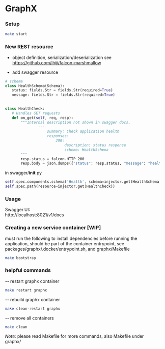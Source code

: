 # GraphX  
  
### Setup  
```bash  
make start  
```  
 
 ### New REST resource
- object definition, serialization/deserialization
see https://github.com/ihiji/falcon-marshmallow


- add swagger resource
 ```python
 # schema  
class HealthSchema(Schema):  
    status: fields.Str = fields.Str(required=True)  
    message: fields.Str = fields.Str(required=True)  
  
  
class HealthCheck:  
    # Handles GET requests  
    def on_get(self, req, resp):  
        """Internal description not shown in swagger docs.
                ---
                    summary: Check application health
                    responses:
                        200:
                            description: status response
                            schema: HealthSchema
        """
        resp.status = falcon.HTTP_200
        resp.body = json.dumps({"status": resp.status, "message": "healthy"})
 ```
 in swagger/__init__.py
 ```python
self.spec.components.schema('Health', schema=injector.get(HealthSchema))  
self.spec.path(resource=injector.get(HealthCheck))
 ```
 
### Usage  
Swagger UI:  
http://localhost:8021/v1/docs

### Creating a new service container [WIP]
must run the following to install dependencies before running the application, 
should be part of the container entrypoint, see packages/graphx/.docker/entrypoint.sh, and graphx/Makefile
```bash
make bootstrap
```

### helpful commands

-- restart graphx container
```bash
make restart graphx
```

-- rebuild graphx container
```bash
make clean-restart graphx
```

-- remove all containers
```bash
make clean
```

*Note:* please read Makefile for more commands, also Makefile under graphx/
